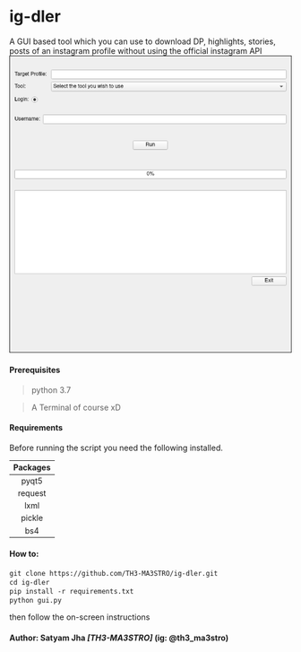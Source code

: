 # ig-dler
A GUI based tool which you can use to download DP, highlights, stories, posts of an instagram
profile without using the official instagram API
![alt text](images/gui_ss.jpg)


#### __Prerequisites__

> python 3.7

> A Terminal of course xD


#### __Requirements__


Before running the script you need the following installed.

Packages|
:---:|
pyqt5|
request|
lxml|
pickle|
bs4|

#### How to: 

```
git clone https://github.com/TH3-MA3STRO/ig-dler.git
cd ig-dler
pip install -r requirements.txt
python gui.py
```

then follow the on-screen instructions

#### Author: **Satyam Jha _[TH3-MA3STRO]_** (ig: @th3_ma3stro)
